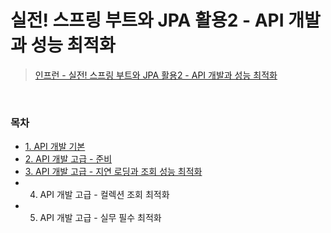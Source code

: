 # 실전! 스프링 부트와 JPA 활용2 - API 개발과 성능 최적화
> [인프런 - 실전! 스프링 부트와 JPA 활용2 - API 개발과 성능 최적화](https://www.inflearn.com/course/%EC%8A%A4%ED%94%84%EB%A7%81%EB%B6%80%ED%8A%B8-JPA-API%EA%B0%9C%EB%B0%9C-%EC%84%B1%EB%8A%A5%EC%B5%9C%EC%A0%81%ED%99%94/dashboard)
<br>

### 목차
- [1. API 개발 기본](https://github.com/khy07181/TIL/blob/master/JPA/Springboot_JPA_Utilization2_API_and_Optimization/API_dev_basic.md)
- [2. API 개발 고급 - 준비](https://github.com/khy07181/TIL/blob/master/JPA/Springboot_JPA_Utilization2_API_and_Optimization/API_dev_Intro.md)
- [3. API 개발 고급 - 지연 로딩과 조회 성능 최적화](https://github.com/khy07181/TIL/blob/master/JPA/Springboot_JPA_Utilization2_API_and_Optimization/API_delayLoading_and_readOptimization.md)
- 4. API 개발 고급 - 컬렉션 조회 최적화
- 5. API 개발 고급 - 실무 필수 최적화
